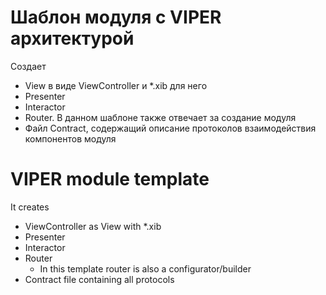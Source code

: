 # Шаблон модуля с VIPER архитектурой
Создает
- View в виде ViewController и *.xib для него
- Presenter
- Interactor
- Router. В данном шаблоне также отвечает за создание модуля
- Файл Contract, содержащий описание протоколов взаимодействия компонентов модуля

# VIPER module template
It creates
- ViewController as View with *.xib
- Presenter
- Interactor
- Router
  - In this template router is also a configurator/builder
- Contract file containing all protocols
